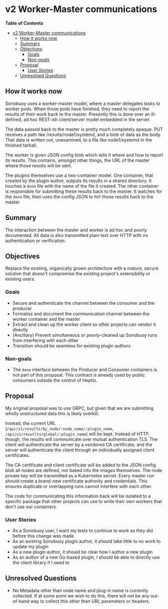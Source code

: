 # v2 Worker-Master communications

<!-- markdown-toc start - Don't edit this section. Run M-x markdown-toc-refresh-toc -->
**Table of Contents**

- [v2 Worker-Master communications](#v2-worker-master-communications)
    - [How it works now](#how-it-works-now)
    - [Summary](#summary)
    - [Objectives](#objectives)
        - [Goals](#goals)
        - [Non-goals](#non-goals)
    - [Proposal](#proposal)
        - [User Stories](#user-stories)
    - [Unresolved Questions](#unresolved-questions)

<!-- markdown-toc end -->

## How it works now 

Sonobuoy uses a worker-master model, where a master delegates tasks to worker
pods. When those pods have finished, they need to report the results of their
work back to the master. Presently this is done over an ill-defined, ad hoc
REST-ish client/server model embedded in the server.

The data passed back to the master is pretty much completely opaque. PUT
receives a path like /results/node1/systemd, and a blob of data as the body.
That data is written out, unexamined, to a file like node1/systemd in the
finished tarball.

The worker is given JSON config blob which tells it where and how to report its
results. This contains, amongst other things, the URL of the master where those
results will be sent.

The plugins themselves use a two-container model. One container, that created by
the plugin author, outputs its results in a shared directory. It touches a
`done` file with the name of the file it created. The other container is
responsible for submitting these results back to the master. It watches for the
`done` file, then uses the config JSON to `PUT` those results back to the
master.

## Summary

The interaction between the master and worker is ad hoc and poorly documented.
All data is also transmitted plain text over HTTP with no authentication or
verification.

## Objectives

Replace the existing, organically grown architecture with a mature, secure
solution that doesn't compromise the existing project's extensibility or
existing users.

### Goals

* Secure and authenticate the channel between the consumer and the producer
* Formalise and document the communication channel between the worker container
  and the master
* Extract and clean up the worker client so other projects can vendor it
  directly
* (Ancillary) Prevent simultaneous or poorly-cleaned up Sonobuoy runs from
  interfering with each other
* Transition should be seamless for existing plugin authors

### Non-goals

* The `done` interface between the Producer and Consumer containers is not part
of this proposal. This contract is already used by public consumers outside the
control of Heptio.

## Proposal

My original proposal was to use GRPC, but given that we are submitting wholly
unstructured data this is likely overkill.

Instead, the current URL (`/api/v1/results/by_node/:node_name/:plugin_name`,
`/api/v1/resutlts/global/:plugin_name`) will be kept. Instead of HTTP, though,
the results will communicate over mutual authentication TLS. The client will
authenticate the server by a vendored CA certificate, and the server will
authenticate the client through an individually assigned client certificates.

The CA certificate and client certificate will be added to the JSON config blob
all nodes are defined, not baked into the images themselves. The node private
key will be transmitted as a Kubernetes secret. Every master run should create a
brand-new certificate authority and credentials. This ensures duplicate or
overlapping runs cannot interfere with each other.

The code for communicating this information back will be isolated to a specific
package that other projects can use to write their own workers that don't use
our containers.

### User Stories

* As a Sonobuoy user, I want my tests to continue to work as they did before
  this change was made
* As an existing Sonobuoy plugin author, it should take little to no work to
  update my plugin
* As a new plugin author, it should be clear how I author a new plugin
* As an author of a new Go-based plugin, I should be able to directly use the
  client library if I need to

## Unresolved Questions

* No Metadata other than node name and plug-in name is currently collected. If
  at some point we wish to do this, there will not be any out-of-band way to
  collect this other than URL parameters or headers.
